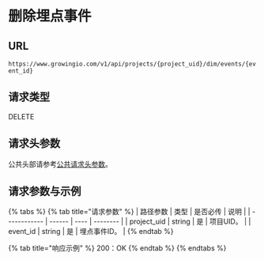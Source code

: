 # 删除埋点事件

## URL

`https://www.growingio.com/v1/api/projects/{project_uid}/dim/events/{event_id}`

## 请求类型

DELETE

## 请求头参数

公共头部请参考[公共请求头参数](../authenticate.md)。



## 请求参数与示例

{% tabs %}
{% tab title="请求参数" %}
| 路径参数         | 类型     | 是否必传 | 说明       |
| ------------ | ------ | ---- | -------- |
| project\_uid | string | 是    | 项目UID。   |
| event\_id    | string | 是    |  埋点事件ID。 |
{% endtab %}

{% tab title="响应示例" %}
200：OK
{% endtab %}
{% endtabs %}

